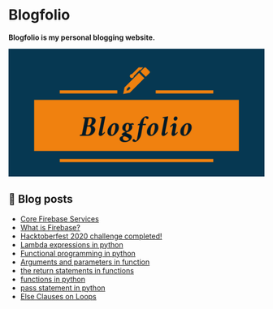 # Blogfolio
<strong>Blogfolio is my personal blogging website.</strong>

<p>
<img src="/assets/img/blogfolio.png" alt="Blogfolio" />
</p>




## 📕 Blog posts
<!-- BLOG-POST-LIST:START -->
- [Core Firebase Services](https://aswinbarath.github.io/Core-Firebase-services/)
- [What is Firebase?](https://aswinbarath.github.io/What-is-Firebase/)
- [Hacktoberfest 2020 challenge completed!](https://aswinbarath.github.io/Hacktoberfest-2020-challenge-completed/)
- [Lambda expressions in python](https://aswinbarath.github.io/lambda-expressions-in-python/)
- [Functional programming in python](https://aswinbarath.github.io/functional-programming-in-python/)
- [Arguments and parameters in function](https://aswinbarath.github.io/arguments-and-parameters-in-functions/)
- [the return statements in functions](https://aswinbarath.github.io/return-statements-in-functions/)
- [functions in python](https://aswinbarath.github.io/functions-in-python/)
- [pass statement in python](https://aswinbarath.github.io/pass-statement-in-python/)
- [Else Clauses on Loops](https://aswinbarath.github.io/else-clauses-on-loops/)
<!-- BLOG-POST-LIST:END -->